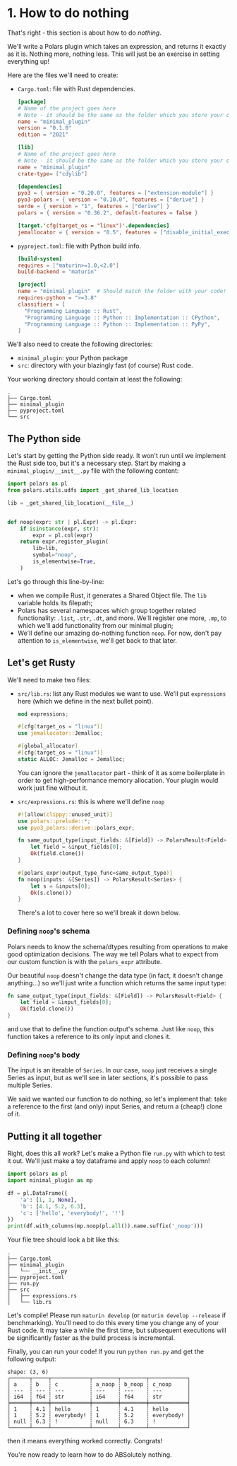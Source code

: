 # 1. How to do nothing

That's right - this section is about how to do _nothing_.

We'll write a Polars plugin which takes an expression, and returns it exactly
as it is. Nothing more, nothing less. This will just be an exercise in setting
everything up!

Here are the files we'll need to create:

- `Cargo.toml`: file with Rust dependencies.

    ```toml
    [package]
    # Name of the project goes here
    # Note - it should be the same as the folder which you store your code in!
    name = "minimal_plugin"
    version = "0.1.0"
    edition = "2021"

    [lib]
    # Name of the project goes here
    # Note - it should be the same as the folder which you store your code in!
    name = "minimal_plugin"
    crate-type= ["cdylib"]

    [dependencies]
    pyo3 = { version = "0.20.0", features = ["extension-module"] }
    pyo3-polars = { version = "0.10.0", features = ["derive"] }
    serde = { version = "1", features = ["derive"] }
    polars = { version = "0.36.2", default-features = false }

    [target.'cfg(target_os = "linux")'.dependencies]
    jemallocator = { version = "0.5", features = ["disable_initial_exec_tls"] } 
    ```

- `pyproject.toml`: file with Python build info.
    ```toml
    [build-system]
    requires = ["maturin>=1.0,<2.0"]
    build-backend = "maturin"

    [project]
    name = "minimal_plugin"  # Should match the folder with your code!
    requires-python = ">=3.8"
    classifiers = [
      "Programming Language :: Rust",
      "Programming Language :: Python :: Implementation :: CPython",
      "Programming Language :: Python :: Implementation :: PyPy",
    ]
    ```

We'll also need to create the following directories:

- `minimal_plugin`: your Python package
- `src`: directory with your blazingly fast (of course) Rust code.

Your working directory should contain at least the following:
```
.
├── Cargo.toml
├── minimal_plugin
├── pyproject.toml
└── src
```

## The Python side

Let's start by getting the Python side ready. It won't run until we
implement the Rust side too, but it's a necessary step.
Start by making a `minimal_plugin/__init__.py` file with the
following content:

``` py
import polars as pl
from polars.utils.udfs import _get_shared_lib_location

lib = _get_shared_lib_location(__file__)


def noop(expr: str | pl.Expr) -> pl.Expr:
    if isinstance(expr, str):
        expr = pl.col(expr)
    return expr.register_plugin(
        lib=lib,
        symbol="noop",
        is_elementwise=True,
    )
```
Let's go through this line-by-line:

- when we compile Rust, it generates a Shared Object file.
  The `lib` variable holds its filepath;
- Polars has several namespaces which group together related
  functionality: `.list`, `.str`, `.dt`, and more. We'll register one
  more, `.mp`, to which we'll add functionality from our minimal
  plugin;
- We'll define our amazing do-nothing function `noop`.
  For now, don't pay attention to `is_elementwise`, we'll get back to
  that later.

## Let's get Rusty

We'll need to make two files:

- `src/lib.rs`: list any Rust modules we want to use. We'll
  put `expressions` here (which we define in the next bullet point).
  
    ```Rust
    mod expressions;

    #[cfg(target_os = "linux")]
    use jemallocator::Jemalloc;

    #[global_allocator]
    #[cfg(target_os = "linux")]
    static ALLOC: Jemalloc = Jemalloc; 
    ```
      
    You can ignore the `jemallocator` part - think of it as some
    boilerplate in order to get high-performance memory allocation.
    Your plugin would work just fine without it.

- `src/expressions.rs`: this is where we'll define `noop`
    ``` rust
    #![allow(clippy::unused_unit)]
    use polars::prelude::*;
    use pyo3_polars::derive::polars_expr;

    fn same_output_type(input_fields: &[Field]) -> PolarsResult<Field> {
        let field = &input_fields[0];
        Ok(field.clone())
    }

    #[polars_expr(output_type_func=same_output_type)]
    fn noop(inputs: &[Series]) -> PolarsResult<Series> {
        let s = &inputs[0];
        Ok(s.clone())
    } 
    ```

    There's a lot to cover here so we'll break it down below.

### Defining `noop`'s schema

Polars needs to know the schema/dtypes resulting from operations to make good
optimization decisions. The way we tell Polars what to expect from our custom
function is with the `polars_expr` attribute.

Our beautiful `noop` doesn't change the data type (in fact, it doesn't change anything...)
so we'll just write a function which returns the same input type:

```Rust
fn same_output_type(input_fields: &[Field]) -> PolarsResult<Field> {
    let field = &input_fields[0];
    Ok(field.clone())
}
```
and use that to define the function output's schema. Just like
`noop`, this function takes a reference to its only input and
clones it.

### Defining `noop`'s body

The input is an iterable of `Series`. In our case, `noop` just
receives a single Series as input, but as we'll see in later
sections, it's possible to pass multiple Series.

We said we wanted our function to do nothing, so let's implement
that: take a reference to the first (and only) input Series,
and return a (cheap!) clone of it.

## Putting it all together

Right, does this all work? Let's make a Python file `run.py` with which to
test it out. We'll just make a toy dataframe and apply `noop`
to each column!
```python
import polars as pl
import minimal_plugin as mp

df = pl.DataFrame({
    'a': [1, 1, None],
    'b': [4.1, 5.2, 6.3],
    'c': ['hello', 'everybody!', '!']
})
print(df.with_columns(mp.noop(pl.all()).name.suffix('_noop')))
```

Your file tree should look a bit like this:

```
.
├── Cargo.toml
├── minimal_plugin
│   └── __init__.py
├── pyproject.toml
├── run.py
├── src
│   ├── expressions.rs
│   └── lib.rs
```

Let's compile! Please run `maturin develop` (or `maturin develop --release` if benchmarking).
You'll need to do this every time you change any of your Rust code.
It may take a while the first time, but subsequent executions will
be significantly faster as the build process is incremental.

Finally, you can run your code! If you run `python run.py` and get
the following output:
```
shape: (3, 6)
┌──────┬─────┬────────────┬────────┬────────┬────────────┐
│ a    ┆ b   ┆ c          ┆ a_noop ┆ b_noop ┆ c_noop     │
│ ---  ┆ --- ┆ ---        ┆ ---    ┆ ---    ┆ ---        │
│ i64  ┆ f64 ┆ str        ┆ i64    ┆ f64    ┆ str        │
╞══════╪═════╪════════════╪════════╪════════╪════════════╡
│ 1    ┆ 4.1 ┆ hello      ┆ 1      ┆ 4.1    ┆ hello      │
│ 1    ┆ 5.2 ┆ everybody! ┆ 1      ┆ 5.2    ┆ everybody! │
│ null ┆ 6.3 ┆ !          ┆ null   ┆ 6.3    ┆ !          │
└──────┴─────┴────────────┴────────┴────────┴────────────┘
```
then it means everything worked correctly. Congrats!

You're now ready to learn how to do ABSolutely nothing.
